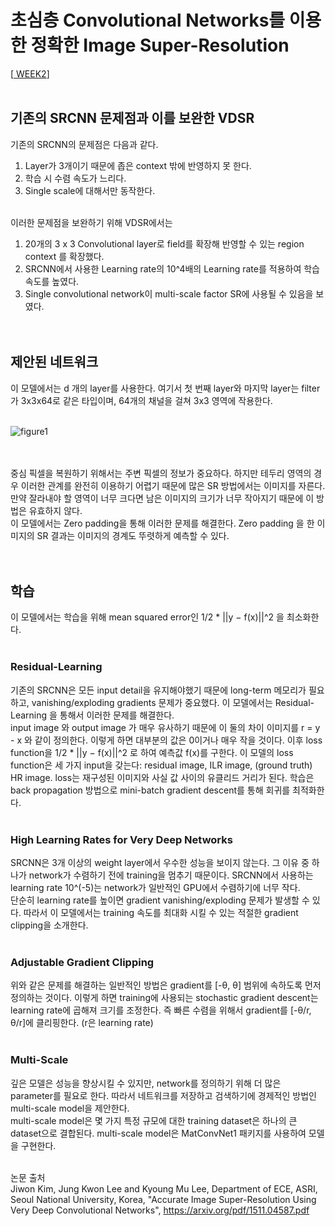 # 초심층 Convolutional Networks를 이용한 정확한 Image Super-Resolution

[<a href = "https://github.com/yeji-seong/Deep-Learning-Paper-Study/blob/master/Papers/WEEK2/Accurate%20Image%20Super-Resolution%20Using%20Very%20Deep%20Convolutional%20Networks.md"> WEEK2</a>] <br><br>

## 기존의 SRCNN 문제점과 이를 보완한 VDSR
기존의 SRCNN의 문제점은 다음과 같다. <br>
1. Layer가 3개이기 때문에 좁은 context 밖에 반영하지 못 한다. <br>
2. 학습 시 수렴 속도가 느리다. <br> 
3. Single scale에 대해서만 동작한다. <br><br>

이러한 문제점을 보완하기 위해 VDSR에서는 <br>
1. 20개의 3 x 3 Convolutional layer로 field를 확장해 반영할 수 있는 region context 를 확장했다. <br>
2. SRCNN에서 사용한 Learning rate의 10^4배의 Learning rate를 적용하여 학습 속도를 높였다. <br>
3. Single convolutional network이 multi-scale factor SR에 사용될 수 있음을 보였다. <br><br><br>


## 제안된 네트워크
이 모델에서는 d 개의 layer를 사용한다. 여기서 첫 번째 layer와 마지막 layer는 filter가 3x3x64로 같은 타입이며, 64개의 채널을 걸쳐 3x3 영역에 작용한다. <br><br>

![figure1](https://user-images.githubusercontent.com/57740560/97185797-d7c59f80-17e3-11eb-8d79-6e0e5198b69a.png) <br><br><br>

중심 픽셀을 복원하기 위해서는 주변 픽셀의 정보가 중요하다. 하지만 테두리 영역의 경우 이러한 관계를 완전히 이용하기 어렵기 때문에 많은 SR 방법에서는 이미지를 자른다.
만약 잘라내야 할 영역이 너무 크다면 남은 이미지의 크기가 너무 작아지기 때문에 이 방법은 유효하지 않다. <br>
이 모델에서는 Zero padding을 통해 이러한 문제를 해결한다. Zero padding 을 한 이미지의 SR 결과는 이미지의 경계도 뚜렷하게 예측할 수 있다. <br><br><br>


## 학습
이 모델에서는 학습을 위해 mean squared error인 1/2 * ||y − f(x)||^2 을 최소화한다. <br><br>

### Residual-Learning
기존의 SRCNN은 모든 input detail을 유지해야했기 때문에 long-term 메모리가 필요하고, vanishing/exploding gradients 문제가 중요했다. 이 모델에서는 Residual-Learning 을 통해서 이러한 문제를 해결한다. <br>
input image 와 output image 가 매우 유사하기 때문에 이 둘의 차이 이미지를 r = y - x 와 같이 정의한다. 이렇게 하면 대부분의 값은 0이거나 매우 작을 것이다. 이후 loss function을 1/2 * ||y − f(x)||^2 로 하여 예측값 f(x)를 구한다. 이 모델의 loss function은 세 가지 input을 갖는다: residual image, ILR image, (ground truth) HR image. loss는 재구성된 이미지와 사실 값 사이의 유클리드 거리가 된다. 학습은 back propagation 방법으로 mini-batch gradient descent를 통해 회귀를 최적화한다. <br><br>

### High Learning Rates for Very Deep Networks
SRCNN은 3개 이상의 weight layer에서 우수한 성능을 보이지 않는다. 그 이유 중 하나가 network가 수렴하기 전에 training을 멈추기 때문이다. SRCNN에서 사용하는 learning rate 10^(-5)는 network가 일반적인 GPU에서 수렴하기에 너무 작다. <br>
단순히 learning rate를 높이면 gradient vanishing/exploding 문제가 발생할 수 있다. 따라서 이 모델에서는 training 속도를 최대화 시킬 수 있는 적절한 gradient clipping을 소개한다. <br><br>

### Adjustable Gradient Clipping
위와 같은 문제를 해결하는 일반적인 방법은 gradient를 [-θ, θ] 범위에 속하도록 먼저 정의하는 것이다. 이렇게 하면 training에 사용되는 stochastic gradient descent는 learning rate에 곱해져 크기를 조정한다. 즉 빠른 수렴을 위해서 gradient를 [-θ/r, θ/r]에 클리핑한다. (r은 learning rate) <br><br>

### Multi-Scale
깊은 모델은 성능을 향상시킬 수 있지만, network를 정의하기 위해 더 많은 parameter를 필요로 한다. 따라서 네트워크를 저장하고 검색하기에 경제적인 방법인 multi-scale model을 제안한다. <br>
multi-scale model은 몇 가지 특정 규모에 대한 training dataset은 하나의 큰 dataset으로 결합된다. multi-scale model은 MatConvNet1 패키지를 사용하여 모델을 구현한다. <br><br>

논문 출처 <br>
Jiwon Kim, Jung Kwon Lee and Kyoung Mu Lee, Department of ECE, ASRI, Seoul National University, Korea, "Accurate Image Super-Resolution Using Very Deep Convolutional Networks", https://arxiv.org/pdf/1511.04587.pdf
